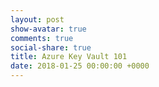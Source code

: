 ```yaml
---
layout: post
show-avatar: true
comments: true
social-share: true
title: Azure Key Vault 101
date: 2018-01-25 00:00:00 +0000
---
```


